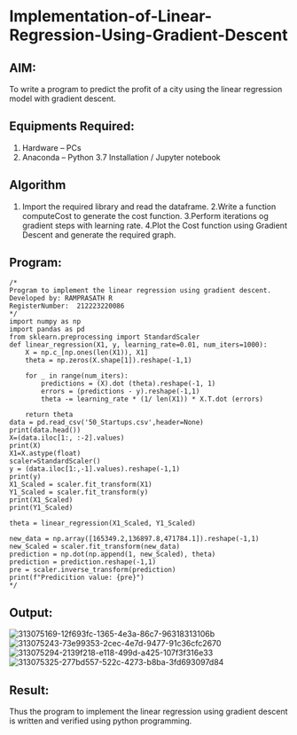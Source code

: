 # Implementation-of-Linear-Regression-Using-Gradient-Descent

## AIM:
To write a program to predict the profit of a city using the linear regression model with gradient descent.

## Equipments Required:
1. Hardware – PCs
2. Anaconda – Python 3.7 Installation / Jupyter notebook

## Algorithm
1. Import the required library and read the dataframe.
2.Write a function computeCost to generate the cost function.
3.Perform iterations og gradient steps with learning rate.
4.Plot the Cost function using Gradient Descent and generate the required graph.

## Program:
```
/*
Program to implement the linear regression using gradient descent.
Developed by: RAMPRASATH R
RegisterNumber:  212223220086
*/
import numpy as np
import pandas as pd
from sklearn.preprocessing import StandardScaler
def linear_regression(X1, y, learning_rate=0.01, num_iters=1000):
    X = np.c_[np.ones(len(X1)), X1]
    theta = np.zeros(X.shape[1]).reshape(-1,1)

    for _ in range(num_iters):
        predictions = (X).dot (theta).reshape(-1, 1)
        errors = (predictions - y).reshape(-1,1)
        theta -= learning_rate * (1/ len(X1)) * X.T.dot (errors)
    
    return theta
data = pd.read_csv('50_Startups.csv',header=None)
print(data.head())
X=(data.iloc[1:, :-2].values)
print(X)
X1=X.astype(float)
scaler=StandardScaler()
y = (data.iloc[1:,-1].values).reshape(-1,1)
print(y)
X1_Scaled = scaler.fit_transform(X1)
Y1_Scaled = scaler.fit_transform(y)
print(X1_Scaled)
print(Y1_Scaled)

theta = linear_regression(X1_Scaled, Y1_Scaled)

new_data = np.array([165349.2,136897.8,471784.1]).reshape(-1,1)
new_Scaled = scaler.fit_transform(new_data)
prediction = np.dot(np.append(1, new_Scaled), theta)
prediction = prediction.reshape(-1,1)
pre = scaler.inverse_transform(prediction)
print(f"Predicition value: {pre}")  
*/
```

## Output:
![313075169-12f693fc-1365-4e3a-86c7-96318313106b](https://github.com/karthiksec/Implementation-of-Linear-Regression-Using-Gradient-Descent/assets/147473368/a959ad87-3249-4437-b136-cdb4a9c1bd0e)
![313075243-73e99353-2cec-4e7d-9477-91c36cfc2670](https://github.com/karthiksec/Implementation-of-Linear-Regression-Using-Gradient-Descent/assets/147473368/bf796f6b-dfec-46a2-93c3-b10387d2d09c)
![313075294-2139f218-e118-499d-a425-107f3f316e33](https://github.com/karthiksec/Implementation-of-Linear-Regression-Using-Gradient-Descent/assets/147473368/5e3c288c-3e79-43f4-b9f4-f875856837c8)
![313075325-277bd557-522c-4273-b8ba-3fd693097d84](https://github.com/karthiksec/Implementation-of-Linear-Regression-Using-Gradient-Descent/assets/147473368/c1212c2d-6674-433e-af70-6578837ecd06)


## Result:
Thus the program to implement the linear regression using gradient descent is written and verified using python programming.
